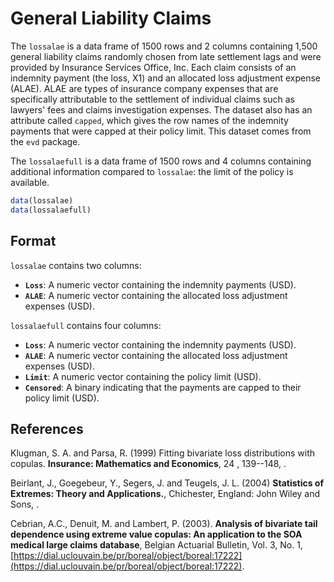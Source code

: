 # General Liability Claims

The `lossalae` is a data frame of 1500 rows and 2 columns containing 1,500 general liability claims randomly chosen from late settlement lags and were provided by Insurance Services Office, Inc. Each claim consists of an indemnity payment (the loss, X1) and an allocated loss adjustment expense (ALAE). ALAE are types of insurance company expenses that are specifically attributable to the settlement of individual claims such as lawyers' fees and claims investigation expenses. The dataset also has an attribute called `capped`, which gives the row names of the indemnity payments that were capped at their policy limit. This dataset comes from the `evd` package.

The `lossalaefull` is a data frame of 1500 rows and 4 columns containing additional information compared to `lossalae`: the limit of the policy is available.

```r
data(lossalae)
data(lossalaefull)
```

## Format

`lossalae` contains two columns:

- **`Loss`**: A numeric vector containing the indemnity payments (USD).
- **`ALAE`**: A numeric vector containing the allocated loss adjustment expenses (USD).

 `lossalaefull` contains four columns:

- **`Loss`**: A numeric vector containing the indemnity payments (USD).
- **`ALAE`**: A numeric vector containing the allocated loss adjustment expenses (USD).
- **`Limit`**: A numeric vector containing the policy limit (USD).
- **`Censored`**: A binary indicating that the payments are capped to their policy limit (USD).

## References

Klugman, S. A. and Parsa, R. (1999) Fitting bivariate loss distributions with copulas. **Insurance: Mathematics and Economics**, 24 , 139--148, .

Beirlant, J., Goegebeur, Y., Segers, J. and Teugels, J. L. (2004) **Statistics of Extremes: Theory and Applications.**, Chichester, England: John Wiley and Sons, .

Cebrian, A.C., Denuit, M. and Lambert, P. (2003). **Analysis of bivariate tail dependence using extreme value copulas: An application to the SOA medical large claims database**, Belgian Actuarial Bulletin, Vol. 3, No. 1, [https://dial.uclouvain.be/pr/boreal/object/boreal:17222](https://dial.uclouvain.be/pr/boreal/object/boreal:17222).
